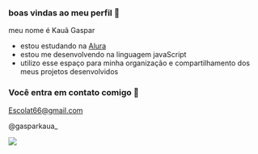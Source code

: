 ### boas vindas ao meu perfil 💙

meu nome é Kauã Gaspar

- estou estudando na [Alura](https://www.alura.com.br)
- estou me desenvolvendo na linguagem javaScript
- utilizo esse espaço para minha organização e compartilhamento dos meus projetos desenvolvidos

### Você entra em contato comigo 📧

Escolat66@gmail.com

@gasparkaua_

![](https://media.tenor.com/mCiM7CmGGI4AAAAM/naruto.gif)
